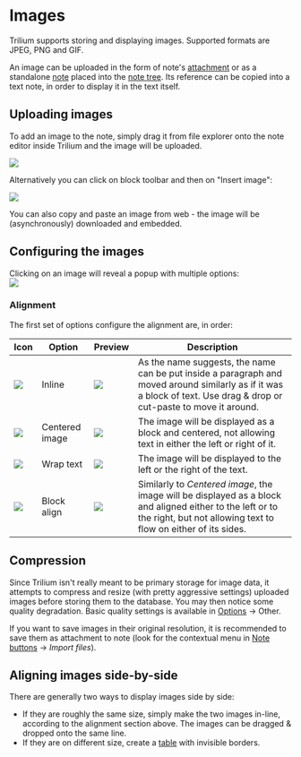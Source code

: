 # Images
Trilium supports storing and displaying images. Supported formats are JPEG, PNG and GIF.

An image can be uploaded in the form of note's [attachment](../../Basic%20Concepts%20and%20Features/Notes/Attachments.md) or as a standalone [note](../../Basic%20Concepts%20and%20Features/Navigation/Tree%20Concepts.md) placed into the [note tree](../../Basic%20Concepts%20and%20Features/Navigation/Tree%20Concepts.md). Its reference can be copied into a text note, in order to display it in the text itself.

## Uploading images

To add an image to the note, simply drag it from file explorer onto the note editor inside Trilium and the image will be uploaded.

![](8_Images_image.png)

Alternatively you can click on block toolbar and then on "Insert image":

![](6_Images_image.png)

You can also copy and paste an image from web - the image will be (asynchronously) downloaded and embedded.

## Configuring the images

Clicking on an image will reveal a popup with multiple options:  
![](9_Images_image.png)

### Alignment

The first set of options configure the alignment are, in order:

| Icon | Option | Preview | Description |
| --- | --- | --- | --- |
| ![](5_Images_image.png) | Inline | ![](1_Images_image.png) | As the name suggests, the name can be put inside a paragraph and moved around similarly as if it was a block of text. Use drag & drop or cut-paste to move it around. |
| ![](10_Images_image.png) | Centered image | ![](2_Images_image.png) | The image will be displayed as a block and centered, not allowing text in either the left or right of it. |
| ![](4_Images_image.png) | Wrap text | ![](7_Images_image.png) | The image will be displayed to the left or the right of the text. |
| ![](Images_image.png) | Block align | ![](3_Images_image.png) | Similarly to _Centered image_, the image will be displayed as a block and aligned either to the left or to the right, but not allowing text to flow on either of its sides. |

## Compression

Since Trilium isn't really meant to be primary storage for image data, it attempts to compress and resize (with pretty aggressive settings) uploaded images before storing them to the database. You may then notice some quality degradation. Basic quality settings is available in <a class="reference-link" href="../../Basic%20Concepts%20and%20Features/UI%20Elements/Options.md">Options</a> → Other.

If you want to save images in their original resolution, it is recommended to save them as attachment to note (look for the contextual menu in <a class="reference-link" href="../../Basic%20Concepts%20and%20Features/UI%20Elements/Note%20buttons.md">Note buttons</a> → _Import files_).

## Aligning images side-by-side

There are generally two ways to display images side by side:

*   If they are roughly the same size, simply make the two images in-line, according to the alignment section above. The images can be dragged & dropped onto the same line.
*   If they are on different size, create a [table](Tables.md) with invisible borders.